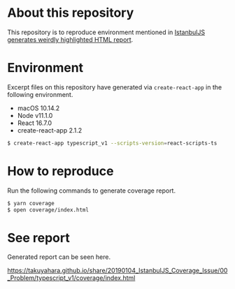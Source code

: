 # About this repository
This repository is to reproduce environment mentioned in [IstanbulJS generates weirdly highlighted HTML report](https://medium.com/@TakuyaHARA/istanbuljs-generates-weirdly-highlighted-html-report-f233ff5cfead).

# Environment
Excerpt files on this repository have generated via `create-react-app` in the following environment.

* macOS 10.14.2
* Node v11.1.0
* React 16.7.0
* create-react-app 2.1.2

```bash
$ create-react-app typescript_v1 --scripts-version=react-scripts-ts
```

# How to reproduce
Run the following commands to generate coverage report.

```bash
$ yarn coverage
$ open coverage/index.html
```

# See report
Generated report can be seen here.

https://takuyahara.github.io/share/20190104_IstanbulJS_Coverage_Issue/00_Problem/typescript_v1/coverage/index.html
